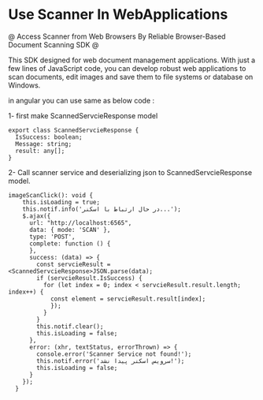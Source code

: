 # Use Scanner In WebApplications
@ Access Scanner from Web Browsers By Reliable Browser-Based Document Scanning SDK @

This SDK designed for web document management applications. With just a few lines of JavaScript code, you can develop robust web applications to scan documents, edit images and save them to file systems or database on Windows.



in angular you can use same as below code :

1- first make ScannedServcieResponse model
```
export class ScannedServcieResponse {
  IsSuccess: boolean;
  Message: string;
  result: any[];
}
```
2- Call scanner service and deserializing json to ScannedServcieResponse model.
```
imageScanClick(): void {
    this.isLoading = true;
    this.notif.info('در حال ارتباط با اسکنر...');
    $.ajax({
      url: "http://localhost:6565",
      data: { mode: 'SCAN' },
      type: 'POST',
      complete: function () {
      },
      success: (data) => {
        const servcieResult = <ScannedServcieResponse>JSON.parse(data);
        if (servcieResult.IsSuccess) {
          for (let index = 0; index < servcieResult.result.length; index++) {
            const element = servcieResult.result[index];
            });
          }
        }
        this.notif.clear();
        this.isLoading = false;
      },
      error: (xhr, textStatus, errorThrown) => {
        console.error('Scanner Service not found!');
        this.notif.error('سرویس اسکنر پیدا نشد!');
        this.isLoading = false;
      }
    });
  }
  ```
